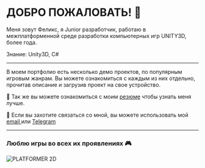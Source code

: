 # ДОБРО ПОЖАЛОВАТЬ! :wave:

Меня зовут Феликс, я Junior разработчик, работаю в межплатформенной среде разработки компьютерных игр UNITY3D, более года.

Знание: Unity3D, C#
____
В моем портфолио есть несколько демо проектов, по популярным игровым жанрам.
Вы можете ознакомиться с каждым из них отдельно, прочитав описание и загрузив проект на свое устройство.

:memo: Так же вы можете ознакомиться с моим [резюме](https://github.com/iFEL1x/iFEL1x/blob/main/Resources/Documetns/%D0%9A%D0%B5%D0%BD%D0%B3%D0%B5%D1%80%D0%BB%D0%B8%20%D0%A4%D0%B5%D0%BB%D0%B8%D0%BA%D1%81%20%D0%A1%D0%B5%D1%80%D0%B3%D0%B5%D0%B5%D0%B2%D0%B8%D1%87.pdf) чтобы узнать меня лучше.
 
:email: Если вы захотите связаться со мной, вы можете использовать мой <a href="mailto:FELR@yandex.ru">email </a> или [Telegram](https://t.me/K_FELIKS)
____

### Люблю игры во всех их проявлениях :video_game:
![PLATFORMER 2D](https://github.com/iFEL1x/iFEL1x/blob/main/Resources/Image/Gif/mp4%20to%20GIH(Platformer%202D).gif)
